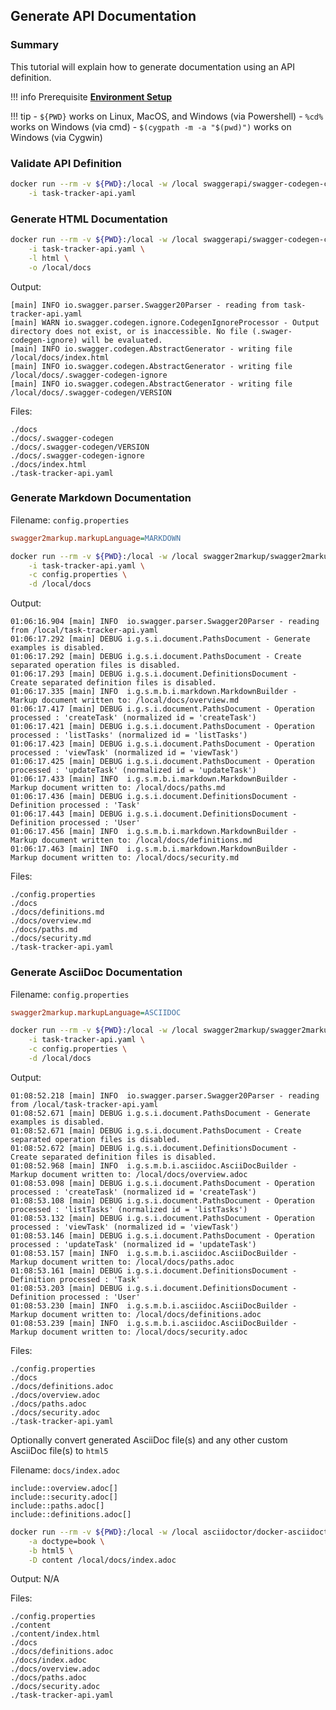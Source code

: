 ## Generate API Documentation

### Summary

This tutorial will explain how to generate documentation using an API definition.

!!! info
    Prerequisite [**Environment Setup**](setup.md)


!!! tip
    - `${PWD}` works on Linux, MacOS, and Windows (via Powershell)
    - `%cd%` works on Windows (via cmd)
    - `$(cygpath -m -a "$(pwd)")` works on Windows (via Cygwin)


### Validate API Definition

```bash
docker run --rm -v ${PWD}:/local -w /local swaggerapi/swagger-codegen-cli validate \
    -i task-tracker-api.yaml
```


### Generate HTML Documentation

```bash
docker run --rm -v ${PWD}:/local -w /local swaggerapi/swagger-codegen-cli generate \
    -i task-tracker-api.yaml \
    -l html \
    -o /local/docs
```


Output:
```
[main] INFO io.swagger.parser.Swagger20Parser - reading from task-tracker-api.yaml
[main] WARN io.swagger.codegen.ignore.CodegenIgnoreProcessor - Output directory does not exist, or is inaccessible. No file (.swager-codegen-ignore) will be evaluated.
[main] INFO io.swagger.codegen.AbstractGenerator - writing file /local/docs/index.html
[main] INFO io.swagger.codegen.AbstractGenerator - writing file /local/docs/.swagger-codegen-ignore
[main] INFO io.swagger.codegen.AbstractGenerator - writing file /local/docs/.swagger-codegen/VERSION
```


Files:
```
./docs
./docs/.swagger-codegen
./docs/.swagger-codegen/VERSION
./docs/.swagger-codegen-ignore
./docs/index.html
./task-tracker-api.yaml
```


### Generate Markdown Documentation

Filename: `config.properties`

```ini
swagger2markup.markupLanguage=MARKDOWN
```


```bash
docker run --rm -v ${PWD}:/local -w /local swagger2markup/swagger2markup convert \
    -i task-tracker-api.yaml \
    -c config.properties \
    -d /local/docs
```


Output:
```
01:06:16.904 [main] INFO  io.swagger.parser.Swagger20Parser - reading from /local/task-tracker-api.yaml
01:06:17.292 [main] DEBUG i.g.s.i.document.PathsDocument - Generate examples is disabled.
01:06:17.292 [main] DEBUG i.g.s.i.document.PathsDocument - Create separated operation files is disabled.
01:06:17.293 [main] DEBUG i.g.s.i.document.DefinitionsDocument - Create separated definition files is disabled.
01:06:17.335 [main] INFO  i.g.s.m.b.i.markdown.MarkdownBuilder - Markup document written to: /local/docs/overview.md
01:06:17.417 [main] DEBUG i.g.s.i.document.PathsDocument - Operation processed : 'createTask' (normalized id = 'createTask')
01:06:17.421 [main] DEBUG i.g.s.i.document.PathsDocument - Operation processed : 'listTasks' (normalized id = 'listTasks')
01:06:17.423 [main] DEBUG i.g.s.i.document.PathsDocument - Operation processed : 'viewTask' (normalized id = 'viewTask')
01:06:17.425 [main] DEBUG i.g.s.i.document.PathsDocument - Operation processed : 'updateTask' (normalized id = 'updateTask')
01:06:17.433 [main] INFO  i.g.s.m.b.i.markdown.MarkdownBuilder - Markup document written to: /local/docs/paths.md
01:06:17.436 [main] DEBUG i.g.s.i.document.DefinitionsDocument - Definition processed : 'Task'
01:06:17.443 [main] DEBUG i.g.s.i.document.DefinitionsDocument - Definition processed : 'User'
01:06:17.456 [main] INFO  i.g.s.m.b.i.markdown.MarkdownBuilder - Markup document written to: /local/docs/definitions.md
01:06:17.463 [main] INFO  i.g.s.m.b.i.markdown.MarkdownBuilder - Markup document written to: /local/docs/security.md
```


Files:
```
./config.properties
./docs
./docs/definitions.md
./docs/overview.md
./docs/paths.md
./docs/security.md
./task-tracker-api.yaml
```


### Generate AsciiDoc Documentation

Filename: `config.properties`

```ini
swagger2markup.markupLanguage=ASCIIDOC
```


```bash
docker run --rm -v ${PWD}:/local -w /local swagger2markup/swagger2markup convert \
    -i task-tracker-api.yaml \
    -c config.properties \
    -d /local/docs
```


Output:
```
01:08:52.218 [main] INFO  io.swagger.parser.Swagger20Parser - reading from /local/task-tracker-api.yaml
01:08:52.671 [main] DEBUG i.g.s.i.document.PathsDocument - Generate examples is disabled.
01:08:52.671 [main] DEBUG i.g.s.i.document.PathsDocument - Create separated operation files is disabled.
01:08:52.672 [main] DEBUG i.g.s.i.document.DefinitionsDocument - Create separated definition files is disabled.
01:08:52.968 [main] INFO  i.g.s.m.b.i.asciidoc.AsciiDocBuilder - Markup document written to: /local/docs/overview.adoc
01:08:53.098 [main] DEBUG i.g.s.i.document.PathsDocument - Operation processed : 'createTask' (normalized id = 'createTask')
01:08:53.108 [main] DEBUG i.g.s.i.document.PathsDocument - Operation processed : 'listTasks' (normalized id = 'listTasks')
01:08:53.132 [main] DEBUG i.g.s.i.document.PathsDocument - Operation processed : 'viewTask' (normalized id = 'viewTask')
01:08:53.146 [main] DEBUG i.g.s.i.document.PathsDocument - Operation processed : 'updateTask' (normalized id = 'updateTask')
01:08:53.157 [main] INFO  i.g.s.m.b.i.asciidoc.AsciiDocBuilder - Markup document written to: /local/docs/paths.adoc
01:08:53.161 [main] DEBUG i.g.s.i.document.DefinitionsDocument - Definition processed : 'Task'
01:08:53.203 [main] DEBUG i.g.s.i.document.DefinitionsDocument - Definition processed : 'User'
01:08:53.230 [main] INFO  i.g.s.m.b.i.asciidoc.AsciiDocBuilder - Markup document written to: /local/docs/definitions.adoc
01:08:53.239 [main] INFO  i.g.s.m.b.i.asciidoc.AsciiDocBuilder - Markup document written to: /local/docs/security.adoc
```


Files:
```
./config.properties
./docs
./docs/definitions.adoc
./docs/overview.adoc
./docs/paths.adoc
./docs/security.adoc
./task-tracker-api.yaml
```


Optionally convert generated AsciiDoc file(s) and any other custom AsciiDoc file(s) to `html5`

Filename: `docs/index.adoc`

```
include::overview.adoc[]
include::security.adoc[]
include::paths.adoc[]
include::definitions.adoc[]
```


```bash
docker run --rm -v ${PWD}:/local -w /local asciidoctor/docker-asciidoctor asciidoctor -v \
    -a doctype=book \
    -b html5 \
    -D content /local/docs/index.adoc
```

Output: N/A

Files:
```
./config.properties
./content
./content/index.html
./docs
./docs/definitions.adoc
./docs/index.adoc
./docs/overview.adoc
./docs/paths.adoc
./docs/security.adoc
./task-tracker-api.yaml
```

